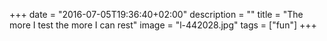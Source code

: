+++
date = "2016-07-05T19:36:40+02:00"
description = ""
title = "The more I test the more I can rest"
image = "l-442028.jpg"
tags = ["fun"]
+++

